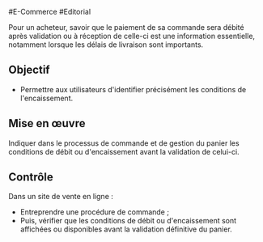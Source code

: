 
#E-Commerce #Editorial

Pour un acheteur, savoir que le paiement de sa commande sera débité après validation ou à réception de celle-ci est une information essentielle, notamment lorsque les délais de livraison sont importants.


## Objectif

* Permettre aux utilisateurs d'identifier précisément les conditions de l'encaissement.

## Mise en œuvre

Indiquer dans le processus de commande et de gestion du panier les conditions de débit ou d'encaissement avant la validation de celui-ci.

## Contrôle

Dans un site de vente en ligne :

* Entreprendre une procédure de commande ;
* Puis, vérifier que les conditions de débit ou d'encaissement sont affichées ou disponibles avant la validation définitive du panier.

